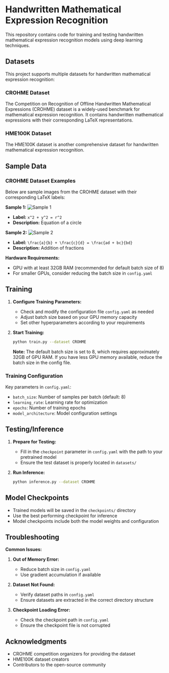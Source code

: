 
# Handwritten Mathematical Expression Recognition

This repository contains code for training and testing handwritten mathematical expression recognition models using deep learning techniques.

## Datasets

This project supports multiple datasets for handwritten mathematical expression recognition:

### CROHME Dataset
The Competition on Recognition of Offline Handwritten Mathematical Expressions (CROHME) dataset is a widely-used benchmark for mathematical expression recognition. It contains handwritten mathematical expressions with their corresponding LaTeX representations.

### HME100K Dataset
The HME100K dataset is another comprehensive dataset for handwritten mathematical expression recognition.

## Sample Data

### CROHME Dataset Examples

Below are sample images from the CROHME dataset with their corresponding LaTeX labels:

**Sample 1:**
![Sample 1](path/to/sample1.png)
- **Label:** `x^2 + y^2 = r^2`
- **Description:** Equation of a circle

**Sample 2:**
![Sample 2](path/to/sample2.png)
- **Label:** `\frac{a}{b} + \frac{c}{d} = \frac{ad + bc}{bd}`
- **Description:** Addition of fractions


**Hardware Requirements:**
- GPU with at least 32GB RAM (recommended for default batch size of 8)
- For smaller GPUs, consider reducing the batch size in `config.yaml`

## Training

1. **Configure Training Parameters:**
   - Check and modify the configuration file `config.yaml` as needed
   - Adjust batch size based on your GPU memory capacity
   - Set other hyperparameters according to your requirements

2. **Start Training:**
   ```bash
   python train.py --dataset CROHME
   ```

   **Note:** The default batch size is set to 8, which requires approximately 32GB of GPU RAM. If you have less GPU memory available, reduce the batch size in the config file.

### Training Configuration

Key parameters in `config.yaml`:
- `batch_size`: Number of samples per batch (default: 8)
- `learning_rate`: Learning rate for optimization
- `epochs`: Number of training epochs
- `model_architecture`: Model configuration settings

## Testing/Inference

1. **Prepare for Testing:**
   - Fill in the `checkpoint` parameter in `config.yaml` with the path to your pretrained model
   - Ensure the test dataset is properly located in `datasets/`

2. **Run Inference:**
   ```bash
   python inference.py --dataset CROHME
   ```

## Model Checkpoints

- Trained models will be saved in the `checkpoints/` directory
- Use the best performing checkpoint for inference
- Model checkpoints include both the model weights and configuration


## Troubleshooting

**Common Issues:**

1. **Out of Memory Error:**
   - Reduce batch size in `config.yaml`
   - Use gradient accumulation if available

2. **Dataset Not Found:**
   - Verify dataset paths in `config.yaml`
   - Ensure datasets are extracted in the correct directory structure

3. **Checkpoint Loading Error:**
   - Check the checkpoint path in `config.yaml`
   - Ensure the checkpoint file is not corrupted

## Acknowledgments

- CROHME competition organizers for providing the dataset
- HME100K dataset creators
- Contributors to the open-source community
